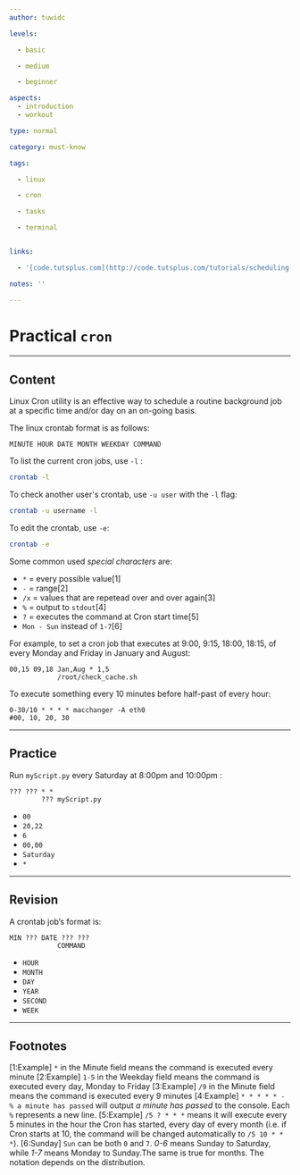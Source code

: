 ```yaml
---
author: tuwidc

levels:

  - basic

  - medium

  - beginner

aspects:
  - introduction
  - workout

type: normal

category: must-know

tags:

  - linux

  - cron

  - tasks

  - terminal


links:

  - '[code.tutsplus.com](http://code.tutsplus.com/tutorials/scheduling-tasks-with-cron-jobs--net-8800){website}'

notes: ''

---
```


# Practical `cron`

---
## Content

Linux Cron utility is an effective way to schedule a routine background job at a specific time and/or day on an on-going basis.

The linux crontab format is as follows:
```
MINUTE HOUR DATE MONTH WEEKDAY COMMAND
```

To list the current cron jobs, use `-l` : 
```bash
crontab -l
```
To check another user's crontab, use `-u user` with the `-l` flag:
```bash
crontab -u username -l
```

To edit the crontab, use `-e`:
```bash
crontab -e
```
Some common used *special characters* are:
- `*` = every possible value[1]
- `-` = range[2]
- `/x` = values that are repetead over and over again[3]
- `%` = output to `stdout`[4]
- `?` = executes the command at Cron start time[5]
-  `Mon - Sun` instead of `1-7`[6]

For example, to set a cron job that executes at 9:00, 9:15, 18:00, 18:15, of every Monday and Friday in January and August:
```
00,15 09,18 Jan,Aug * 1,5
            /root/check_cache.sh
```

To execute something every 10 minutes before half-past of every hour:
```
0-30/10 * * * * macchanger -A eth0
#00, 10, 20, 30
```

---
## Practice

Run `myScript.py` every Saturday at 8:00pm and 10:00pm :
```
??? ??? * * 
        ??? myScript.py
```

* `00`
* `20,22`
* `6`
* `00,00`
* `Saturday`
* `*`

---
## Revision

A crontab job’s format is:
```
MIN ??? DATE ??? ???
            COMMAND 
```

* `HOUR`
* `MONTH`
* `DAY`
* `YEAR`
* `SECOND`
* `WEEK`

---
## Footnotes
[1:Example]
`*` in the Minute field means the command is executed every minute
[2:Example]
`1-5` in the Weekday field means the command is executed every day, Monday to Friday
[3:Example]
`/9` in the Minute field means the command is executed every 9 minutes
[4:Example]
`* * * * * - % a minute has passed` will output *a minute has passed* to the console. Each `%` represents a new line.
[5:Example]
`/5 ? * * *` means it will execute every 5 minutes in the hour the Cron has started, every day of every month (i.e. if Cron starts at 10, the command will be changed automatically to `/5 10 * * *`).
[6:Sunday]
`Sun` can be both `0` and `7`. *0-6* means Sunday to Saturday, while *1-7* means Monday to Sunday.The same is true for months. The notation depends on the distribution.
 
 
 
